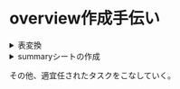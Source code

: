 # overview作成手伝い

<details>
<summary>表変換</summary>

[主観評価の結果](./subjective_evaluation.md)、[勝率の結果](./win_rates.md)をLaTeX形式の表にまとめなおす。
スペースの都合上、別々で作成していた表もひとつにまとめる。
参考：[INLG2025_summary](https://ja.overleaf.com/project/68baa8b56e8d5f192df6e2a9)
主観評価をまとめた表は、各評価タイプ（Human, 4o-same, ...）ごと、かつ軸（A, B, ...）毎に、最も良いスコアのセルを太字に、
勝率をまとめた表は、win rateの各カラムについて、ベストのチームのセルを太字に設定。
</details>

<details>
<summary>summaryシートの作成</summary>

overviewをよりスムーズに先生が作成できるように各種リンクや評価者のコメントなどを見やすくまとめたスプレッドシートを作成する。
[INLG2025版summaryシート](https://docs.google.com/spreadsheets/d/1mu3d2PgDKEq4JFHvR96LNfNSGT8dNEcc2C48PybEp8I/edit?gid=0#gid=0)

上のスプレッドシートからexplanationシートなどを参考にそれぞれのリンクをまとめる。

主観評価者とは別で、気になるゲーム行動に対するコメントを集計し、ここにまとめる。
[コメント収集フォーム](https://docs.google.com/forms/d/1CYTiYFM3TUtrUE4o61Ri-FApk8mmviUq_91zBKKuSUo/edit?hl=ja)

収集したコメントはINLG2025版summaryシートのcomment_sort_gameシート、comment_sort_teamシートを参考に整理する。
回答者に記入してもらった内容に追加してチーム名とログファイルリンクの列を作成、記入。
ゲームごと、チームごとにソートしたシートを作成する。
</details>

その他、適宜任されたタスクをこなしていく。
